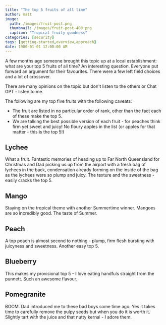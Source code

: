 ```yaml
---
title: "The top 5 fruits of all time"
author: matt
image: 
  path: /images/fruit-post.png
  thumbnail: /images/fruit-post-400.png
  caption: "Tropical fruity goodness"
categories: [security]
tags: [getting-started,overview,approach]
date: 1900-01-01 12:00:00 AM
---
```


A few months ago someone brought this topic up at a local establishment: what are your top 5 fruits of all time? An interesting question. Everyone put forward an argument for their favourites. There were a few left field choices and a lot of crossover.

There are many opinions on the topic but don't listen to the others or Chat GPT - listen to me.

The following are my top five fruits with the following caveats:

 - The fruit are listed in no particular order of rank, other than the fact each of these make the top 5.
- We are talking the best possible version of each fruit - for peaches think firm yet sweet and juicy! No floury apples in the list (or apples for that matter - this is the top 5!)

## Lychee

What a fruit. Fantastic memories of heading up to Far North Queensland for Christmas and Dad picking us up from the airport with a fresh bag of lychees in the back, condensation already forming on the inside of the bag as the lychees were so plump and juicy. The texture and the sweetness - easily cracks the top 5.

## Mango

Staying on the tropical theme with another Summertime winner. Mangoes are so incredibly good. The taste of Summer.

## Peach

A top peach is almost second to nothing - plump, firm flesh bursting with juicyness and sweetness. Another easy top 5.

## Blueberry

This makes my provisional top 5 - I love eating handfuls straight from the punnett. Such an awesome flavour.

## Pomegranite

BOOM. Dad introduced me to these bad boys some time ago. Yes it takes time to carefully remove the pulpy seeds but when you do it is worth it. Slightly tart with the juice and that nutty kernal - I adore them.